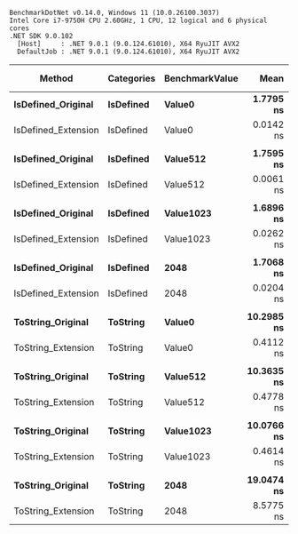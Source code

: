```
BenchmarkDotNet v0.14.0, Windows 11 (10.0.26100.3037)
Intel Core i7-9750H CPU 2.60GHz, 1 CPU, 12 logical and 6 physical cores
.NET SDK 9.0.102
  [Host]     : .NET 9.0.1 (9.0.124.61010), X64 RyuJIT AVX2
  DefaultJob : .NET 9.0.1 (9.0.124.61010), X64 RyuJIT AVX2
```

| Method                 |  Categories   | BenchmarkValue |           Mean |         Error |        StdDev |         Median |     Ratio |  RatioSD |       Gen0 | Allocated | Alloc Ratio |
|------------------------|---------------|----------------|---------------:|--------------:|--------------:|---------------:|----------:|---------:|-----------:|----------:|------------:|
| **IsDefined_Original** | **IsDefined** | **Value0**     |  **1.7795 ns** | **0.0173 ns** | **0.0162 ns** |  **1.7790 ns** | **1.000** | **0.01** |      **-** |     **-** |      **NA** |
| IsDefined_Extension    | IsDefined     | Value0         |      0.0142 ns |     0.0074 ns |     0.0069 ns |      0.0132 ns |     0.008 |     0.00 |          - |         - |          NA |
|                        |               |                |                |               |               |                |           |          |            |           |             |
| **IsDefined_Original** | **IsDefined** | **Value512**   |  **1.7595 ns** | **0.0239 ns** | **0.0212 ns** |  **1.7532 ns** | **1.000** | **0.02** |      **-** |     **-** |      **NA** |
| IsDefined_Extension    | IsDefined     | Value512       |      0.0061 ns |     0.0080 ns |     0.0075 ns |      0.0001 ns |     0.003 |     0.00 |          - |         - |          NA |
|                        |               |                |                |               |               |                |           |          |            |           |             |
| **IsDefined_Original** | **IsDefined** | **Value1023**  |  **1.6896 ns** | **0.0316 ns** | **0.0296 ns** |  **1.6935 ns** |  **1.00** | **0.02** |      **-** |     **-** |      **NA** |
| IsDefined_Extension    | IsDefined     | Value1023      |      0.0262 ns |     0.0114 ns |     0.0106 ns |      0.0255 ns |      0.02 |     0.01 |          - |         - |          NA |
|                        |               |                |                |               |               |                |           |          |            |           |             |
| **IsDefined_Original** | **IsDefined** | **2048**       |  **1.7068 ns** | **0.0337 ns** | **0.0315 ns** |  **1.7094 ns** |  **1.00** | **0.03** |      **-** |     **-** |      **NA** |
| IsDefined_Extension    | IsDefined     | 2048           |      0.0204 ns |     0.0099 ns |     0.0093 ns |      0.0174 ns |      0.01 |     0.01 |          - |         - |          NA |
|                        |               |                |                |               |               |                |           |          |            |           |             |
| **ToString_Original**  | **ToString**  | **Value0**     | **10.2985 ns** | **0.1910 ns** | **0.1787 ns** | **10.3324 ns** |  **1.00** | **0.02** | **0.0038** |  **24 B** |    **1.00** |
| ToString_Extension     | ToString      | Value0         |      0.4112 ns |     0.0302 ns |     0.0283 ns |      0.4132 ns |      0.04 |     0.00 |          - |         - |        0.00 |
|                        |               |                |                |               |               |                |           |          |            |           |             |
| **ToString_Original**  | **ToString**  | **Value512**   | **10.3635 ns** | **0.2587 ns** | **0.2420 ns** | **10.2780 ns** |  **1.00** | **0.03** | **0.0038** |  **24 B** |    **1.00** |
| ToString_Extension     | ToString      | Value512       |      0.4778 ns |     0.0323 ns |     0.0302 ns |      0.4844 ns |      0.05 |     0.00 |          - |         - |        0.00 |
|                        |               |                |                |               |               |                |           |          |            |           |             |
| **ToString_Original**  | **ToString**  | **Value1023**  | **10.0766 ns** | **0.1322 ns** | **0.1172 ns** | **10.0573 ns** |  **1.00** | **0.02** | **0.0038** |  **24 B** |    **1.00** |
| ToString_Extension     | ToString      | Value1023      |      0.4614 ns |     0.0223 ns |     0.0208 ns |      0.4586 ns |      0.05 |     0.00 |          - |         - |        0.00 |
|                        |               |                |                |               |               |                |           |          |            |           |             |
| **ToString_Original**  | **ToString**  | **2048**       | **19.0474 ns** | **0.3100 ns** | **0.2900 ns** | **19.0773 ns** |  **1.00** | **0.02** | **0.0090** |  **56 B** |    **1.00** |
| ToString_Extension     | ToString      | 2048           |      8.5775 ns |     0.1668 ns |     0.1560 ns |      8.5362 ns |      0.45 |     0.01 |     0.0051 |      32 B |        0.57 |
